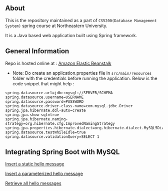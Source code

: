 ## About
This is the repository maintained as a part of `CS5200(Database Management System)` spring course at Northeastern University.

It is a Java based web application built using Spring framework.

## General Information
Repo is hosted online at : [Amazon Elastic Beanstalk](http://cs5200-spring2018-singh.us-east-1.elasticbeanstalk.com/)

* Note: Do create an application.properties file in `src/main/resources` folder with the credentials before running the application. Below is the code snippet that might help :

```
spring.datasource.url=jdbc:mysql://SERVER/SCHEMA
spring.datasource.username=USERNAME
spring.datasource.password=PASSWORD
spring.datasource.driver-class-name=com.mysql.jdbc.Driver
spring.jpa.hibernate.ddl-auto=create
spring.jpa.show-sql=true
spring.jpa.hibernate.naming-strategy=org.hibernate.cfg.ImprovedNamingStrategy
spring.jpa.properties.hibernate.dialect=org.hibernate.dialect.MySQL5Dialect
spring.datasource.testWhileIdle=true
spring.datasource.validationQuery=SELECT 1
```

## Integrating Spring Boot with MySQL
[Insert a static hello message](http://cs5200-spring2018-singh.us-east-1.elasticbeanstalk.com/api/hello/insert)<br>

[Insert a parameterized hello message](http://cs5200-spring2018-singh.us-east-1.elasticbeanstalk.com/api/hello/insert/Spring_is_the_best)<br>

[Retrieve all hello messages](http://cs5200-spring2018-singh.us-east-1.elasticbeanstalk.com/api/hello/select/all)

